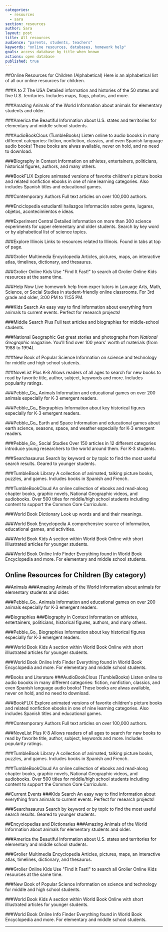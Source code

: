 ```yaml
---
categories: 
  - resources
  - sara
section: resources
author: Sara
layout: post
title: All resources
audience: "parents, students, teachers"
keywords: "online resources, databases, homework help"
goals: access database by title when known
actions: open database
published: true
---
```


##Online Resources for Children (Alphabetical)
Here is an alphabetical list of all our online resources for children.

###A to Z The USA
Detailed information and histories of the 50 states and five U.S. territories. Includes maps, flags, photos, and more.

###Amazing Animals of the World
Information about animals for elementary students and older.

###America the Beautiful
Information about U.S. states and territories for elementary and middle school students.

###AudioBookClous (TumbleBooks)
Listen online to audio boooks in many different categories: fiction, nonfiction, classics, and even Spanish language audio books! These books are alwas available, never on hold, and no need to download.

###Biography in Context
Information on athletes, entertainers, politicians, historical figures, authors, and many others.

###BookFLIX
Explore animated versions of favorite children's picture books and related nonfiction ebooks in one of nine learning categories. Also includes Spanish titles and educational games.

###Contemporary Authors
Full text articles on over 100,000 authors.

###Enciclopedia estudiantil hallazgos
Información sobre gente, lugares, objetos, acontecimientos e ideas. 

###Experiment Central
Detailed information on more than 300 science experiments for upper elementary and older students. Search by key word or by alphabetical list of science topics.

###Explore Illinois
Links to resources related to Illinois. Found in tabs at top of page.

###Grolier Multimedia Encyclopedia
Articles, pictures, maps, an interactive atlas, timelines, dictionary, and thesaurus.

###Grolier Online Kids
Use "Find It Fast!" to search all Grolier Online Kids resources at the same time.

###Help Now
Live homework help from exper tutors in Lanuage Arts, Math, Science, or Social Studies in student-friendly online classrooms. For 3rd grade and older, 3:00 PM to 11:55 PM.

###Kids Search
An easy way to find information about everything from animals to current events. Perfect for research projects!

###Middle Search Plus
Full text articles and biographies for middle-school students.

###National Geographic
Get great stories and photographs from _National Geographic_ magazine. You'll find over 100 years' worth of materials (from 1988 to 1994).

###New Book of Popular Science
Information on science and technology for middle and high school students.

###NoveList Plus K-8
Allows readers of all ages to search for new books to read by favorite title, author, subject, keywords and more. Includes popularity ratings.

###Pebble_Go_ Animals
Information and educational games on over 200 animals especially for K-3 emergent readers.

###Pebble_Go_ Biographies
Information about key historical figures especially for K-3 emergent readers.

###Pebble_Go_ Earth and Space
Information and educational games about earth science, seasons, space, and weather especially for K-3 emergent readers.

###Pebble_Go_ Social Studies
Over 150 articles in 12 different categories introduce young researchers to the world around them. For K-3 students.

###Searchasaurus
Search by keyword or by topic to find the most useful search results. Geared to younger students.

###TumbleBook Library
A collection of animated, talking picture books, puzzles, and games. Includes books in Spanish and French.

###TumbleBookCloud
An online collection of ebooks and read-along chapter books, graphic novels, National Geographic videos, and audiobooks. Over 500 titles for middle/high school students including content to support the Common Core Curriculum.

###World Book Dictionary
Look up words and and their meanings.

###World Book Encyclopedia
A comprehensive source of information, educational games, and activities.

###World Book Kids
A section within World Book Online with short illlustrated articles for younger students.

###World Book Online Info Finder
Everything found in World Book Encyclopedia and more. For elementary and middle school students.

## Online Resources for Children (By category)
##Animals
###Amazing Animals of the World
Information about animals for elementary students and older.

###Pebble_Go_ Animals
Information and educational games on over 200 animals especially for K-3 emergent readers.

##Biographies
###Biography in Context
Information on athletes, entertainers, politicians, historical figures, authors, and many others.

###Pebble_Go_ Biographies
Information about key historical figures especially for K-3 emergent readers.

###World Book Kids
A section within World Book Online with short illlustrated articles for younger students.

###World Book Online Info Finder
Everything found in World Book Encyclopedia and more. For elementary and middle school students.

##Books and Literature
###AudioBookClous (TumbleBooks)
Listen online to audio boooks in many different categories: fiction, nonfiction, classics, and even Spanish language audio books! These books are alwas available, never on hold, and no need to download.

###BookFLIX
Explore animated versions of favorite children's picture books and related nonfiction ebooks in one of nine learning categories. Also includes Spanish titles and educational games.

###Contemporary Authors
Full text articles on over 100,000 authors.

###NoveList Plus K-8
Allows readers of all ages to search for new books to read by favorite title, author, subject, keywords and more. Includes popularity ratings.

###TumbleBook Library
A collection of animated, talking picture books, puzzles, and games. Includes books in Spanish and French.

###TumbleBookCloud
An online collection of ebooks and read-along chapter books, graphic novels, National Geographic videos, and audiobooks. Over 500 titles for middle/high school students including content to support the Common Core Curriculum.

##Current Events
###Kids Search
An easy way to find information about everything from animals to current events. Perfect for research projects!

###Searchasaurus
Search by keyword or by topic to find the most useful search results. Geared to younger students.

##Encyclopedias and Dictionaries
###Amazing Animals of the World
Information about animals for elementary students and older.

###America the Beautiful
Information about U.S. states and territories for elementary and middle school students.

###Grolier Multimedia Encyclopedia
Articles, pictures, maps, an interactive atlas, timelines, dictionary, and thesaurus.

###Grolier Online Kids
Use "Find It Fast!" to search all Grolier Online Kids resources at the same time.

###New Book of Popular Science
Information on science and technology for middle and high school students.

###World Book Kids
A section within World Book Online with short illlustrated articles for younger students.

###World Book Online Info Finder
Everything found in World Book Encyclopedia and more. For elementary and middle school students.




















****